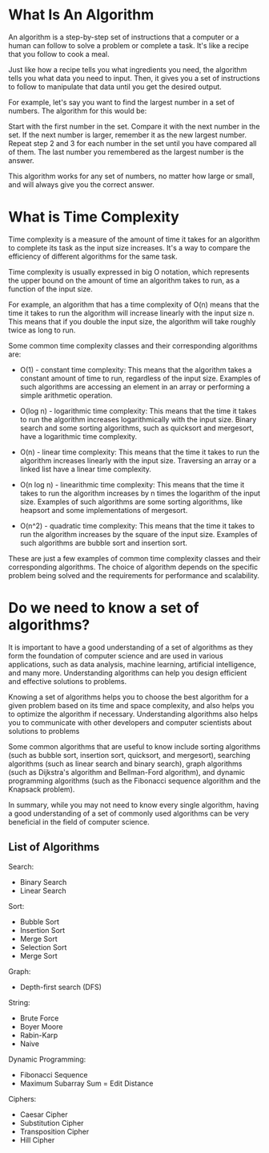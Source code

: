 # What Is An Algorithm
An algorithm is a step-by-step set of instructions that a computer or a human can follow to solve a problem or complete a task. It's like a recipe that you follow to cook a meal.

Just like how a recipe tells you what ingredients you need, the algorithm tells you what data you need to input. Then, it gives you a set of instructions to follow to manipulate that data until you get the desired output.

For example, let's say you want to find the largest number in a set of numbers. The algorithm for this would be:

Start with the first number in the set.
Compare it with the next number in the set.
If the next number is larger, remember it as the new largest number.
Repeat step 2 and 3 for each number in the set until you have compared all of them.
The last number you remembered as the largest number is the answer.

This algorithm works for any set of numbers, no matter how large or small, and will always give you the correct answer.

# What is Time Complexity
Time complexity is a measure of the amount of time it takes for an algorithm to complete its task as the input size increases. It's a way to compare the efficiency of different algorithms for the same task.

Time complexity is usually expressed in big O notation, which represents the upper bound on the amount of time an algorithm takes to run, as a function of the input size.

For example, an algorithm that has a time complexity of O(n) means that the time it takes to run the algorithm will increase linearly with the input size n. This means that if you double the input size, the algorithm will take roughly twice as long to run.

Some common time complexity classes and their corresponding algorithms are:

+ O(1) - constant time complexity: This means that the algorithm takes a constant amount of time to run, regardless of the input size. Examples of such algorithms are accessing an element in an array or performing a simple arithmetic operation.

+ O(log n) - logarithmic time complexity: This means that the time it takes to run the algorithm increases logarithmically with the input size. Binary search and some sorting algorithms, such as quicksort and mergesort, have a logarithmic time complexity.

+ O(n) - linear time complexity: This means that the time it takes to run the algorithm increases linearly with the input size. Traversing an array or a linked list have a linear time complexity.

+ O(n log n) - linearithmic time complexity: This means that the time it takes to run the algorithm increases by n times the logarithm of the input size. Examples of such algorithms are some sorting algorithms, like heapsort and some implementations of mergesort.

+ O(n^2) - quadratic time complexity: This means that the time it takes to run the algorithm increases by the square of the input size. Examples of such algorithms are bubble sort and insertion sort.

These are just a few examples of common time complexity classes and their corresponding algorithms. The choice of algorithm depends on the specific problem being solved and the requirements for performance and scalability.

# Do we need to know a set of algorithms?
It is important to have a good understanding of a set of algorithms as they form the foundation of computer science and are used in various applications, such as data analysis, machine learning, artificial intelligence, and many more. Understanding algorithms can help you design efficient and effective solutions to problems.

Knowing a set of algorithms helps you to choose the best algorithm for a given problem based on its time and space complexity, and also helps you to optimize the algorithm if necessary. Understanding algorithms also helps you to communicate with other developers and computer scientists about solutions to problems

Some common algorithms that are useful to know include sorting algorithms (such as bubble sort, insertion sort, quicksort, and mergesort), searching algorithms (such as linear search and binary search), graph algorithms (such as Dijkstra's algorithm and Bellman-Ford algorithm), and dynamic programming algorithms (such as the Fibonacci sequence algorithm and the Knapsack problem).

In summary, while you may not need to know every single algorithm, having a good understanding of a set of commonly used algorithms can be very beneficial in the field of computer science.

## List of Algorithms
Search:
- Binary Search
- Linear Search

Sort:
- Bubble Sort
- Insertion Sort
- Merge Sort
- Selection Sort
- Merge Sort

Graph:
- Depth-first search (DFS)

String:
- Brute Force
- Boyer Moore
- Rabin-Karp
- Naive

Dynamic Programming:
- Fibonacci Sequence
- Maximum Subarray Sum
= Edit Distance

Ciphers:
- Caesar Cipher
- Substitution Cipher
- Transposition Cipher
- Hill Cipher